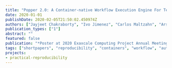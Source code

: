 ```yaml
---
title: "Popper 2.0: A Container-native Workflow Execution Engine For Testing Complex Applications and Validating Scientific Claims"
date: 2020-01-01
publishDate: 2020-02-05T21:50:02.450974Z
authors: ["Jayjeet Chakraborty", "Ivo Jimenez", "Carlos Maltzahn", "Arshul Mansoori", "Quincy Wofford"]
publication_types: ["1"]
abstract: ""
featured: false
publication: "*Poster at 2020 Exaxcale Computing Project Annual Meeting, Houston, TX, February 3-7, 2020*"
tags: ["shortpapers", "reproducibility", "containers", "workflow", "automation"]
projects:
- practical-reproducibility
---
```


